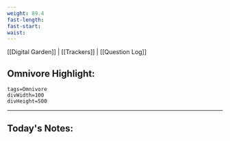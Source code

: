 ```yaml
---
weight: 89.4
fast-length: 
fast-start:
waist:
---
```

[[Digital Garden]] | [[Trackers]] | [[Question Log]]

## Omnivore Highlight:

```spotlight-note
tags=Omnivore
divWidth=100
divHeight=500
```

---
## Today's Notes:

